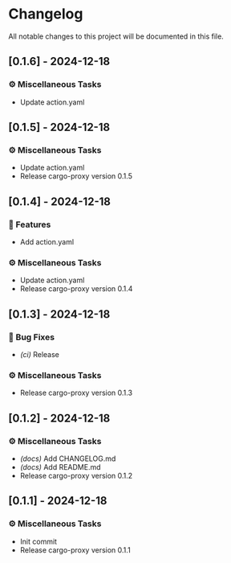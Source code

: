 # Changelog

All notable changes to this project will be documented in this file.

## [0.1.6] - 2024-12-18

### ⚙️ Miscellaneous Tasks

- Update action.yaml

## [0.1.5] - 2024-12-18

### ⚙️ Miscellaneous Tasks

- Update action.yaml
- Release cargo-proxy version 0.1.5

## [0.1.4] - 2024-12-18

### 🚀 Features

- Add action.yaml

### ⚙️ Miscellaneous Tasks

- Update action.yaml
- Release cargo-proxy version 0.1.4

## [0.1.3] - 2024-12-18

### 🐛 Bug Fixes

- *(ci)* Release

### ⚙️ Miscellaneous Tasks

- Release cargo-proxy version 0.1.3

## [0.1.2] - 2024-12-18

### ⚙️ Miscellaneous Tasks

- *(docs)* Add CHANGELOG.md
- *(docs)* Add README.md
- Release cargo-proxy version 0.1.2

## [0.1.1] - 2024-12-18

### ⚙️ Miscellaneous Tasks

- Init commit
- Release cargo-proxy version 0.1.1

<!-- generated by git-cliff -->
